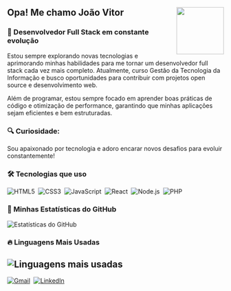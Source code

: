 ## Opa! Me chamo João Vitor <img src="https://cdn.discordapp.com/attachments/1110613543012810883/1336120709847580672/701a53bf-d18a-427f-96cc-ac5ad807ccb9.gif?ex=67a2a6e1&is=67a15561&hm=1eea41078202c6ac29d65e4680034cf2bda67789b328fc8453b3f6ddbce4587e&" width="110" align="right"/> 

### 🚀 Desenvolvedor Full Stack em constante evolução 

Estou sempre explorando novas tecnologias e aprimorando minhas habilidades para me tornar um desenvolvedor full stack cada vez mais completo. Atualmente, curso Gestão da Tecnologia da Informação e busco oportunidades para contribuir com projetos open source e desenvolvimento web. 

Além de programar, estou sempre focado em aprender boas práticas de código e otimização de performance, garantindo que minhas aplicações sejam eficientes e bem estruturadas. 

### 🔍 Curiosidade: 
Sou apaixonado por tecnologia e adoro encarar novos desafios para evoluir constantemente! 

### 🛠️ Tecnologias que uso  
![HTML5](https://img.shields.io/badge/HTML5-E34F26?style=for-the-badge&logo=html5&logoColor=white)  
![CSS3](https://img.shields.io/badge/CSS3-1572B6?style=for-the-badge&logo=css3&logoColor=white)  
![JavaScript](https://img.shields.io/badge/JavaScript-F7DF1E?style=for-the-badge&logo=javascript&logoColor=black)  
![React](https://img.shields.io/badge/React-61DAFB?style=for-the-badge&logo=react&logoColor=black)  
![Node.js](https://img.shields.io/badge/Node.js-339933?style=for-the-badge&logo=node.js&logoColor=white)  
![PHP](https://img.shields.io/badge/PHP-777BB4?style=for-the-badge&logo=php&logoColor=white) 

### 🚀 Minhas Estatísticas do GitHub
![Estatísticas do GitHub](https://github-readme-stats.vercel.app/api?username=jv22-ofc&show_icons=true&theme=radical) 

### 🔥 Linguagens Mais Usadas
![Linguagens mais usadas](https://github-readme-stats.vercel.app/api/top-langs/?username=jv22-ofc&layout=compact&theme=radical) 
---

[![Gmail](https://img.shields.io/badge/Gmail-D14836?style=for-the-badge&logo=gmail&logoColor=white)](mailto:joaovitorantonio46@gmail.com)  
[![LinkedIn](https://img.shields.io/badge/LinkedIn-0077B5?style=for-the-badge&logo=linkedin&logoColor=white)](https://www.linkedin.com/in/jo%C3%A3o-vitor-078754231/)
